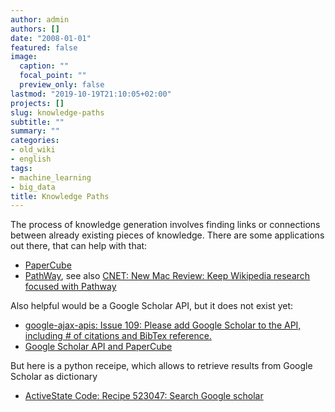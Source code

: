 ```yaml
---
author: admin
authors: []
date: "2008-01-01"
featured: false
image:
  caption: ""
  focal_point: ""
  preview_only: false
lastmod: "2019-10-19T21:10:05+02:00"
projects: []
slug: knowledge-paths
subtitle: ""
summary: ""
categories:
- old_wiki
- english
tags:
- machine_learning
- big_data
title: Knowledge Paths
---
```

The process of knowledge generation involves finding links or connections between already existing pieces of knowledge. There are some applications out there, that can help with that:

* [PaperCube](http://papercube.peterbergstrom.com)
* [PathWay](http://pathway.screenager.be/), see also [CNET: New Mac Review: Keep Wikipedia research focused with Pathway](http://download.cnet.com/8301-2007_4-9823587-12.html)

Also helpful would be a Google Scholar API, but it does not exist yet:

* [google-ajax-apis: Issue 109: Please add Google Scholar to the API, including # of citations and BibTex reference.](http://code.google.com/p/google-ajax-apis/issues/detail?id=109)
* [Google Scholar API and PaperCube](http://linklens.blogspot.com/2009/04/google-scholar-api-and-papercube.html)

But here is a python receipe, which allows to retrieve results from Google Scholar as dictionary

* [ActiveState Code: Recipe 523047: Search Google scholar](http://code.activestate.com/recipes/523047/)